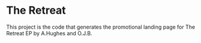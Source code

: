 # The Retreat

This project is the code that generates the promotional landing page for The Retreat EP by A.Hughes and O.J.B.



